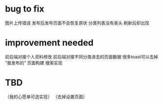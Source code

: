 # bug to fix
图片上传错误
发布后发布页面不会恢复原状
分类列表没有表头 刷新后却出现

# improvement needed
前后端对接个人资料修改
前后端对接不同分类进去的页面数据
很多toast可以去掉
“我发布的” 页面构建
搜索实现

# TBD
（我的心愿单可选实现）
（去掉设置页面）